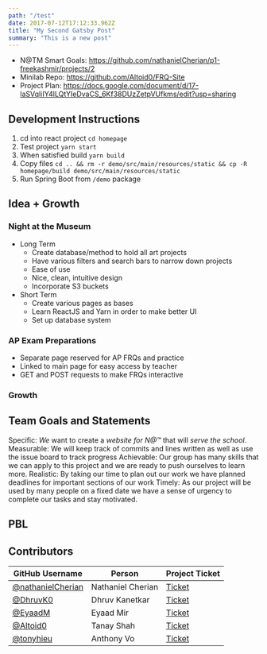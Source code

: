 ```yaml
---
path: "/test"
date: 2017-07-12T17:12:33.962Z
title: "My Second Gatsby Post"
summary: "This is a new post"
---
```


 - N@TM Smart Goals: https://github.com/nathanielCherian/p1-freekashmir/projects/2
 - Minilab Repo: https://github.com/Altoid0/FRQ-Site
 - Project Plan: https://docs.google.com/document/d/17-laSVqIiIY4lLQtYIeDvaCS_6Kf38DUzZetpVUfkms/edit?usp=sharing


## Development Instructions 
1. cd into react project `cd homepage`
2. Test project `yarn start`
3. When satisfied build `yarn build`
4. Copy files `cd .. && rm -r demo/src/main/resources/static && cp -R homepage/build demo/src/main/resources/static`
5. Run Spring Boot from `/demo` package

## Idea + Growth 

### Night at the Museum
- Long Term
	- Create database/method to hold all art projects
	- Have various filters and search bars to narrow down projects
	- Ease of use 
	- Nice, clean, intuitive design
	- Incorporate S3 buckets
- Short Term
	- Create various pages as bases
	- Learn ReactJS and Yarn in order to make better UI
	- Set up database system

### AP Exam Preparations
- Separate page reserved for AP FRQs and practice
- Linked to main page for easy access by teacher
- GET and POST requests to make FRQs interactive

### Growth

## Team Goals and Statements
Specific: *We* want to create a *website for N@™* that will *serve the school*.
Measurable: We will keep track of commits and lines written as well as use the issue board to track progress
Achievable: Our group has many skills that we can apply to this project and we are ready to push ourselves to learn more.
Realistic: By taking our time to plan out our work we have planned deadlines for important sections of our work
Timely: As our project will be used by many people on a fixed date we have a sense of urgency to complete our tasks and stay motivated. 

## PBL

## Contributors

| GitHub Username | Person | Project Ticket | 
| --- | --- | --- |
| [@nathanielCherian](https://github.com/nathanielCherian) | Nathaniel Cherian | [Ticket](https://github.com/nathanielCherian/p1-freekashmir/issues/1) |
| [@DhruvK0](https://github.com/DhruvK0) | Dhruv Kanetkar | [Ticket](https://github.com/nathanielCherian/p1-freekashmir/issues/2) |
| [@EyaadM](https://github.com/eyaadm) | Eyaad Mir | [Ticket](https://github.com/nathanielCherian/p1-freekashmir/issues/6) |
| [@Altoid0](https://github.com/Altoid0) | Tanay Shah | [Ticket](https://github.com/nathanielCherian/p1-freekashmir/issues/3) |
| [@tonyhieu](https://github.com/tonyhieu) | Anthony Vo | [Ticket](https://github.com/nathanielCherian/p1-freekashmir/issues/4) |
